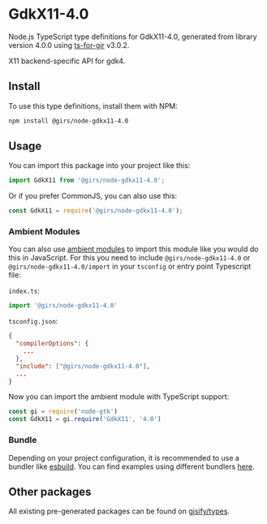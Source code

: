 
# GdkX11-4.0

Node.js TypeScript type definitions for GdkX11-4.0, generated from library version 4.0.0 using [ts-for-gir](https://github.com/gjsify/ts-for-gir) v3.0.2.

X11 backend-specific API for gdk4.

## Install

To use this type definitions, install them with NPM:
```bash
npm install @girs/node-gdkx11-4.0
```

## Usage

You can import this package into your project like this:
```ts
import GdkX11 from '@girs/node-gdkx11-4.0';
```

Or if you prefer CommonJS, you can also use this:
```ts
const GdkX11 = require('@girs/node-gdkx11-4.0');
```

### Ambient Modules

You can also use [ambient modules](https://github.com/gjsify/ts-for-gir/tree/main/packages/cli#ambient-modules) to import this module like you would do this in JavaScript.
For this you need to include `@girs/node-gdkx11-4.0` or `@girs/node-gdkx11-4.0/import` in your `tsconfig` or entry point Typescript file:

`index.ts`:
```ts
import '@girs/node-gdkx11-4.0'
```

`tsconfig.json`:
```json
{
  "compilerOptions": {
    ...
  },
  "include": ["@girs/node-gdkx11-4.0"],
  ...
}
```

Now you can import the ambient module with TypeScript support: 

```ts
const gi = require('node-gtk')
const GdkX11 = gi.require('GdkX11', '4.0')
```


### Bundle

Depending on your project configuration, it is recommended to use a bundler like [esbuild](https://esbuild.github.io/). You can find examples using different bundlers [here](https://github.com/gjsify/ts-for-gir/tree/main/examples).

## Other packages

All existing pre-generated packages can be found on [gjsify/types](https://github.com/gjsify/types).

